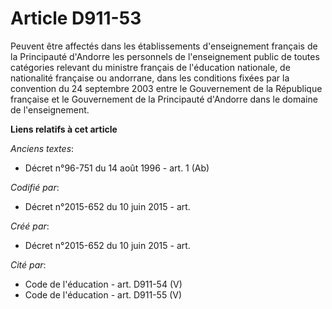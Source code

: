 # Article D911-53

Peuvent être affectés dans les établissements d'enseignement français de la Principauté d'Andorre les personnels de
l'enseignement public de toutes catégories relevant du ministre français de l'éducation nationale, de nationalité française
ou andorrane, dans les conditions fixées par la convention du 24 septembre 2003 entre le Gouvernement de la République
française et le Gouvernement de la Principauté d'Andorre dans le domaine de l'enseignement.

**Liens relatifs à cet article**

_Anciens textes_:

  - Décret n°96-751 du 14 août 1996 - art. 1 (Ab)

_Codifié par_:

  - Décret n°2015-652 du 10 juin 2015 - art.

_Créé par_:

  - Décret n°2015-652 du 10 juin 2015 - art.

_Cité par_:

  - Code de l'éducation - art. D911-54 (V)
  - Code de l'éducation - art. D911-55 (V)
